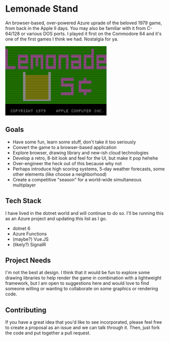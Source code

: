 # Lemonade Stand

An browser-based, over-powered Azure uprade of the beloved 1979 game, from back in the Apple II days. You may also be familiar with it from C-64/128 or various DOS ports. I played it first on the Commodore 64 and it's one of the first games I think we had. Nostalgia for ya.

![Original Opening Screen](original_opening_screen.jpg)

## Goals

 - Have some fun, learn some stuff, don't take it too seriously
 - Convert the game to a browser-based application
 - Explore browser, drawing library and new-ish cloud technologies 
 - Develop a retro, 8-bit look and feel for the UI, but make it pop hehehe
 - Over-engineer the heck out of this because why not
 - Perhaps introduce high scoring systems, 5-day weather forecasts, some other elements (like choose a neighborhood)
 - Create a competitive "season" for a world-wide simultaneous multiplayer 

## Tech Stack

I have lived in the dotnet world and will continue to do so. I'll be running this as an Azure project and updating this list as I go.

 - dotnet 6
 - Azure Functions
 - (maybe?) Vue.JS
 - (likely?) SignalR
 
## Project Needs

I'm not the best at design. I think that it would be fun to explore some drawing libraries to help render the game in combination with a lightweight framework, but I am open to suggestions here and would love to find someone willing or wanting to collaborate on some graphics or rendering code.

## Contributing

If you have a great idea that you'd like to see incorporated, please feel free to create a proposal as an issue and we can talk through it. Then, just fork the code and put together a pull request.

 
